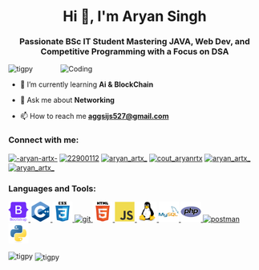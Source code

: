 <h1 align="center">Hi 👋, I'm Aryan Singh</h1>
<h3 align="center">Passionate BSc IT Student Mastering JAVA, Web Dev, and Competitive Programming with a Focus on DSA</h3>
<img align="right" alt="Coding" width="400" src="https://clipart-library.com/images/yTkre6E8c.gif">

<p align="left"> <img src="https://komarev.com/ghpvc/?username=tigpy&label=Profile%20views&color=0e75b6&style=flat" alt="tigpy" /> </p>

- 🌱 I’m currently learning **Ai & BlockChain**

- 💬 Ask me about **Networking**

- 📫 How to reach me **aggsijs527@gmail.com**

<h3 align="left">Connect with me:</h3>
<p align="left">
<a href="https://linkedin.com/in/-aryan-artx-" target="blank"><img align="center" src="https://raw.githubusercontent.com/rahuldkjain/github-profile-readme-generator/master/src/images/icons/Social/linked-in-alt.svg" alt="-aryan-artx-" height="30" width="40" /></a>
<a href="https://stackoverflow.com/users/22900112" target="blank"><img align="center" src="https://raw.githubusercontent.com/rahuldkjain/github-profile-readme-generator/master/src/images/icons/Social/stack-overflow.svg" alt="22900112" height="30" width="40" /></a>
<a href="https://instagram.com/aryan_artx_" target="blank"><img align="center" src="https://raw.githubusercontent.com/rahuldkjain/github-profile-readme-generator/master/src/images/icons/Social/instagram.svg" alt="aryan_artx_" height="30" width="40" /></a>
<a href="https://www.codechef.com/users/cout_aryanrtx" target="blank"><img align="center" src="https://cdn.jsdelivr.net/npm/simple-icons@3.1.0/icons/codechef.svg" alt="cout_aryanrtx" height="30" width="40" /></a>
<a href="https://codeforces.com/profile/aryan_artx_" target="blank"><img align="center" src="https://raw.githubusercontent.com/rahuldkjain/github-profile-readme-generator/master/src/images/icons/Social/codeforces.svg" alt="aryan_artx_" height="30" width="40" /></a>
<a href="https://www.leetcode.com/aryan_artx_" target="blank"><img align="center" src="https://raw.githubusercontent.com/rahuldkjain/github-profile-readme-generator/master/src/images/icons/Social/leet-code.svg" alt="aryan_artx_" height="30" width="40" /></a>
</p>

<h3 align="left">Languages and Tools:</h3>
<p align="left"> <a href="https://getbootstrap.com" target="_blank" rel="noreferrer"> <img src="https://raw.githubusercontent.com/devicons/devicon/master/icons/bootstrap/bootstrap-plain-wordmark.svg" alt="bootstrap" width="40" height="40"/> </a> <a href="https://www.w3schools.com/cpp/" target="_blank" rel="noreferrer"> <img src="https://raw.githubusercontent.com/devicons/devicon/master/icons/cplusplus/cplusplus-original.svg" alt="cplusplus" width="40" height="40"/> </a> <a href="https://www.w3schools.com/css/" target="_blank" rel="noreferrer"> <img src="https://raw.githubusercontent.com/devicons/devicon/master/icons/css3/css3-original-wordmark.svg" alt="css3" width="40" height="40"/> </a> <a href="https://git-scm.com/" target="_blank" rel="noreferrer"> <img src="https://www.vectorlogo.zone/logos/git-scm/git-scm-icon.svg" alt="git" width="40" height="40"/> </a> <a href="https://www.w3.org/html/" target="_blank" rel="noreferrer"> <img src="https://raw.githubusercontent.com/devicons/devicon/master/icons/html5/html5-original-wordmark.svg" alt="html5" width="40" height="40"/> </a> <a href="https://developer.mozilla.org/en-US/docs/Web/JavaScript" target="_blank" rel="noreferrer"> <img src="https://raw.githubusercontent.com/devicons/devicon/master/icons/javascript/javascript-original.svg" alt="javascript" width="40" height="40"/> </a> <a href="https://www.linux.org/" target="_blank" rel="noreferrer"> <img src="https://raw.githubusercontent.com/devicons/devicon/master/icons/linux/linux-original.svg" alt="linux" width="40" height="40"/> </a> <a href="https://www.mysql.com/" target="_blank" rel="noreferrer"> <img src="https://raw.githubusercontent.com/devicons/devicon/master/icons/mysql/mysql-original-wordmark.svg" alt="mysql" width="40" height="40"/> </a> <a href="https://www.php.net" target="_blank" rel="noreferrer"> <img src="https://raw.githubusercontent.com/devicons/devicon/master/icons/php/php-original.svg" alt="php" width="40" height="40"/> </a> <a href="https://postman.com" target="_blank" rel="noreferrer"> <img src="https://www.vectorlogo.zone/logos/getpostman/getpostman-icon.svg" alt="postman" width="40" height="40"/> </a> <a href="https://www.python.org" target="_blank" rel="noreferrer"> <img src="https://raw.githubusercontent.com/devicons/devicon/master/icons/python/python-original.svg" alt="python" width="40" height="40"/> </a> </p>

<p><img align="left" src="https://github-readme-stats.vercel.app/api/top-langs?username=tigpy&show_icons=true&locale=en&layout=compact" alt="tigpy" /></p>

<p>&nbsp;<img align="center" src="https://github-readme-stats.vercel.app/api?username=tigpy&show_icons=true&locale=en" alt="tigpy" /></p>
